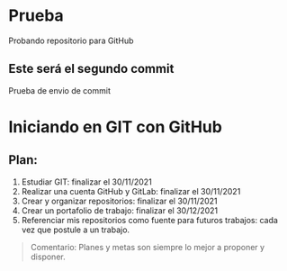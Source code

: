 # Prueba
Probando repositorio para GitHub

## Este será el segundo commit
Prueba de envio de commit

# Iniciando en GIT con GitHub
## Plan:
1. Estudiar GIT: finalizar el 30/11/2021
2. Realizar una cuenta GitHub y GitLab: finalizar el 30/11/2021
3. Crear y organizar repositorios: finalizar el 30/11/2021
4. Crear un portafolio de trabajo: finalizar el 30/12/2021
5. Referenciar mis repositorios como fuente para futuros trabajos: cada vez que postule a un trabajo.

> Comentario: Planes y metas son siempre lo mejor a proponer y disponer.
